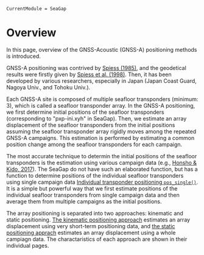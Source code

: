 ```@meta
CurrentModule = SeaGap
```

# Overview

In this page, overview of the GNSS-Acoustic (GNSS-A) positioning methods is introduced.

GNSS-A positioning was contrived by [Spiess (1985)](https://ieeexplore.ieee.org/document/4072330), and the geodetical results were firstly given by [Spiess et al. (1998)](https://www.sciencedirect.com/science/article/abs/pii/S0031920198000892).
Then, it has been developed by various researchers, especially in Japan (Japan Coast Guard, Nagoya Univ., and Tohoku Univ.).

Each GNSS-A site is composed of multiple seafloor transponders (minimum: 3), which is called a seafloor transponder array.
In the GNSS-A positioning, we first determine initial positions of the seafloor transponders (corresponding to "pxp-ini.xyh" in SeaGap).
Then, we estimate an array displacement of the seafloor transponders from the initial positions assuming the seafloor transponder array rigidly moves among the repeated GNSS-A campaigns.
This estimation is performed by estimating a common position change among the seafloor transponders for each campaign.

The most accurate technique to determin the initial positions of the seafloor transponders is the estimation using various campaign data (e.g., [Honsho & Kido, 2017](https://agupubs.onlinelibrary.wiley.com/doi/full/10.1002/2017JB014733)).
The SeaGap do not have such an elaborated function, but has a function to determine positions of the individual seafloor transponders using single campaign data [Individual transponder positioning `pos_single()`](single.md).
It is a simple but powerful way that we first estimate positions of the individual seafloor transponders from single campaign data and then average them from multiple campaigns as the initial positions.

The array positioning is separated into two approaches: kinematic and static positioning.
[The kinematic positioning approach](kinematic.md) estimates an array displacement using very short-term positioning data, and [the static positioning apprach](static.md) estimates an array displacement using a whole campiagn data.
The charactaristics of each approach are shown in their individual pages.



